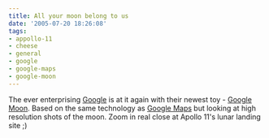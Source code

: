 ```yaml
---
title: All your moon belong to us
date: '2005-07-20 18:26:08'
tags:
- appollo-11
- cheese
- general
- google
- google-maps
- google-moon
---
```


The ever enterprising <a href="http://www.google.com">Google</a> is at it again with their newest toy - <a href="http://moon.google.com/">Google Moon</a>. Based on the same technology as <a href="http://maps.google.com/">Google Maps</a> but looking at high resolution shots of the moon. Zoom in real close at Apollo 11's lunar landing site ;)
